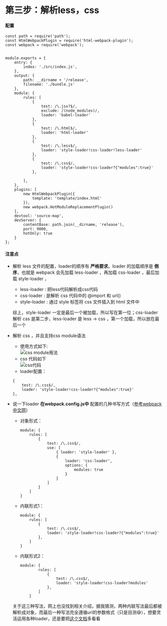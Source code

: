 # 第三步：解析less，css

#### 配置
```
const path = require('path');
const HtmlWebpackPlugin = require('html-webpack-plugin');
const webpack = require('webpack');


module.exports = {
	entry: {
		index: './src/index.js',
	},
	output: {
		path: __dirname + '/release',
		filename: './bundle.js'
	},
	module: {
		rules: [
			{
				test: /\.jsx?$/,
				exclude: /(node_modules)/,
				loader: 'babel-loader'
			},
			{
				test: /\.html$/,
				loader: 'html-loader'
			},
			{
				test: /\.less$/,
				loader: 'style-loader!css-loader!less-loader'
			},
			{
				test: /\.css$/,
				loader: 'style-loader!css-loader?{"modules":true}'
			},

		],
	},
	plugins: [
		new HtmlWebpackPlugin({
			template: 'template/index.html'
		}),
		new webpack.HotModuleReplacementPlugin()
	],
	devtool: 'source-map',
	devServer: {
		contentBase: path.join(__dirname, 'release'),
		port: 9000,
		hotOnly: true
	}
};
```
#### 注意点
- 解析 less 文件的配置，loader的顺序有 **严格要求**。loader 的加载顺序是 **倒序**，也就是 webpack 会先加载 less-loader ，再加载 css-loader ，最后加载 style-loader ，
	- less-loader : 把less代码解析成css代码
	- css-loader : 是解析 css 代码中的 @import 和 url() 
	- style-loader : 通过 style 标签将 css 文件插入到 html 文件中

	综上，style-loader 一定是最后一个被加载，所以写在第一位；css-loader 解析 css 是第二步，less-loader 是 less -> css ，第一个加载，所以放在最后一个
- 解析 css ，并且支持css module语法
	- 使用方式如下:  
	![css module用法](https://upload-images.jianshu.io/upload_images/3504920-dbb8bdfe68407fb6.png?imageMogr2/auto-orient/strip%7CimageView2/2/w/1240)
	- css 代码如下  
	![css代码](https://upload-images.jianshu.io/upload_images/3504920-8bbe58e57d971099.png?imageMogr2/auto-orient/strip%7CimageView2/2/w/1240)  
	- loader配置：
	```
	{
		test: /\.css$/,
		loader: 'style-loader!css-loader?{"modules":true}'
	},
	```
- 说一下loader **在webpack.config.js中** 配置的几种书写方式（[参考webpack中文网](https://www.webpackjs.com/concepts/loaders/#configuration)）
	- 对象形式：
		```
		module: {
			rules: [
				{
					test: /\.css$/,
					use: [
						{ loader: 'style-loader' },
						{
							loader: 'css-loader',
							options: {
								modules: true
							}
						}
					]
				}
			]
		}
		```  
	- 内联形式1：
		```
		module: {
			rules: [
				{
					test: /\.css$/,
					loader: 'style-loader!css-loader?{"modules":true}'
				},
			]
		}
		```
	- 内联形式2：
		```
		module: {
				rules: [
					{
						test: /\.css$/,
						loader: 'style-loader!css-loader?modules'
					},
				]
			}
		```  
	关于这三种写法，网上也没找到相关介绍，据我猜测，两种内联写法最后都被解析成对象，而最后一种写法完全遵循url的参数格式（只是目测😅），想要灵活运用各种loader，还是要把[这个文档](https://www.webpackjs.com/loaders/)多看看
